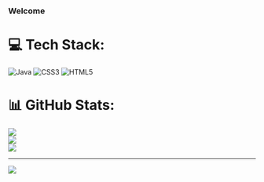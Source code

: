 ### Welcome


# 💻 Tech Stack:
![Java](https://img.shields.io/badge/java-%23ED8B00.svg?style=for-the-badge&logo=java&logoColor=white) ![CSS3](https://img.shields.io/badge/css3-%231572B6.svg?style=for-the-badge&logo=css3&logoColor=white) ![HTML5](https://img.shields.io/badge/html5-%23E34F26.svg?style=for-the-badge&logo=html5&logoColor=white)

# 📊 GitHub Stats:
![](https://github-readme-stats.vercel.app/api?username=simeonya&theme=dark&hide_border=true&include_all_commits=true&count_private=true)<br/>
![](https://github-readme-streak-stats.herokuapp.com/?user=simeonya&theme=dark&hide_border=true)<br/>
![](https://github-readme-stats.vercel.app/api/top-langs/?username=simeonya&theme=dark&hide_border=true&include_all_commits=true&count_private=true&layout=compact)

---
[![](https://visitcount.itsvg.in/api?id=simeonya&icon=6&color=12)](https://github.com/simeonya)
